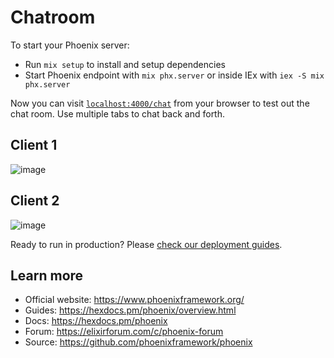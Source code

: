 # Chatroom

To start your Phoenix server:

- Run `mix setup` to install and setup dependencies
- Start Phoenix endpoint with `mix phx.server` or inside IEx with `iex -S mix phx.server`

Now you can visit [`localhost:4000/chat`](http://localhost:4000/chat) from your browser to test out the chat room. Use multiple tabs to chat back and forth.

## Client 1

![image](https://i.imgur.com/1fEJTKM.png)

## Client 2

![image](https://i.imgur.com/6iQQk5H.png)

Ready to run in production? Please [check our deployment guides](https://hexdocs.pm/phoenix/deployment.html).

## Learn more

- Official website: https://www.phoenixframework.org/
- Guides: https://hexdocs.pm/phoenix/overview.html
- Docs: https://hexdocs.pm/phoenix
- Forum: https://elixirforum.com/c/phoenix-forum
- Source: https://github.com/phoenixframework/phoenix
